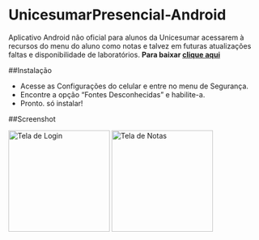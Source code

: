 # UnicesumarPresencial-Android

Aplicativo Android não oficial para alunos da Unicesumar acessarem à recursos do menu do aluno como notas e talvez em futuras atualizações
faltas e disponibilidade de laboratórios.
**Para baixar [clique aqui](https://drive.google.com/file/d/0B7cyPe6K_rNibTIwVkRjTEEwNDQ/view?usp=sharing)**

##Instalação

- Acesse as Configurações do celular e entre no menu de Segurança.
- Encontre a opção “Fontes Desconhecidas” e habilite-a.
- Pronto. só instalar!

##Screenshot

<img src="https://i.imgsafe.org/982b2d2be6.png" alt="Tela de Login" title="Tela de Login" width="200"/>
<img src="https://i.imgsafe.org/982b84903c.png" alt="Tela de Notas" title="Tela de Notas" width="200""/>
